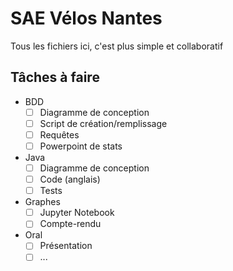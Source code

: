# SAE Vélos Nantes
Tous les fichiers ici, c'est plus simple et collaboratif

## Tâches à faire
- BDD
  - [ ] Diagramme de conception
  - [ ] Script de création/remplissage
  - [ ] Requêtes
  - [ ] Powerpoint de stats
- Java
  - [ ] Diagramme de conception
  - [ ] Code (anglais)
  - [ ] Tests
- Graphes
  - [ ] Jupyter Notebook
  - [ ] Compte-rendu
- Oral
  - [ ] Présentation
  - [ ] ...
